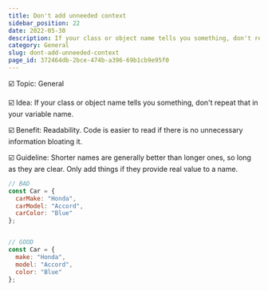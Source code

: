 ```yaml
---
title: Don't add unneeded context
sidebar_position: 22
date: 2022-05-30
description: If your class or object name tells you something, don't repeat that in your variable name.
category: General
slug: dont-add-unneeded-context
page_id: 372464db-2bce-474b-a396-69b1cb9e95f0
---
```




☑️ Topic: General


☑️ Idea: If your class or object name tells you something, don't repeat that in your variable name.


☑️ Benefit: Readability.  Code is easier to read if there is no unnecessary information bloating it.  


☑️ Guideline: Shorter names are generally better than longer ones, so long as they are clear. Only add things if they provide real value to a name.


```javascript
// BAD
const Car = {
  carMake: "Honda",
  carModel: "Accord",
  carColor: "Blue"
};


// GOOD
const Car = {
  make: "Honda",
  model: "Accord",
  color: "Blue"
};
```

